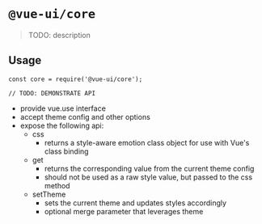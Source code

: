 # `@vue-ui/core`

> TODO: description

## Usage

```
const core = require('@vue-ui/core');

// TODO: DEMONSTRATE API
```

- provide vue.use interface
- accept theme config and other options
- expose the following api:
  - css
    - returns a style-aware emotion class object for use with Vue's
      class binding
  - get
    - returns the corresponding value from the current theme config
    - should not be used as a raw style value, but passed to the css
      method
  - setTheme
    - sets the current theme and updates styles accordingly
    - optional merge parameter that leverages theme
